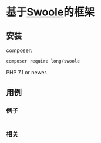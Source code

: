 # 基于[Swoole][swoole]的框架

## 安装

composer:

```sh
composer require long/swoole
```

PHP 7.1 or newer.

## 用例

### 例子

```php

```

### 相关

[swoole]: https://github.com/swoole/swoole-src
